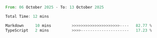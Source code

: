 <!--START_SECTION:waka-->

```rust
From: 06 October 2025 - To: 13 October 2025

Total Time: 12 mins

Markdown     10 mins         >>>>>>>>>>>>>>>>>>>>>----   82.77 %
TypeScript   2 mins          >>>>---------------------   17.23 %
```

<!--END_SECTION:waka-->
